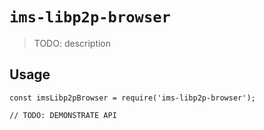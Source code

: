 # `ims-libp2p-browser`

> TODO: description

## Usage

```
const imsLibp2pBrowser = require('ims-libp2p-browser');

// TODO: DEMONSTRATE API
```
